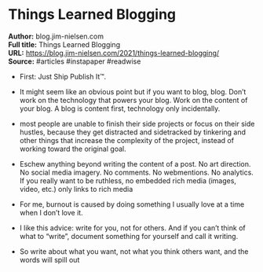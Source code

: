 # Things Learned Blogging

**Author:** blog.jim-nielsen.com  
**Full title:** Things Learned Blogging  
**URL:** https://blog.jim-nielsen.com/2021/things-learned-blogging/  
**Source:** #articles #instapaper #readwise

- First: Just Ship Publish It™. 
   
- It might seem like an obvious point but if you want to blog, blog. Don’t work on the technology that powers your blog. Work on the content of your blog. A blog is content first, technology only incidentally. 
   
- most people are unable to finish their side projects or focus on their side hustles, because they get distracted and sidetracked by tinkering and other things that increase the complexity of the project, instead of working toward the original goal. 
   
- Eschew anything beyond writing the content of a post. No art direction. No social media imagery. No comments. No webmentions. No analytics. If you really want to be ruthless, no embedded rich media (images, video, etc.) only links to rich media 
   
- For me, burnout is caused by doing something I usually love at a time when I don’t love it. 
   
- I like this advice: write for you, not for others. And if you can’t think of what to “write”, document something for yourself and call it writing. 
   
- So write about what you want, not what you think others want, and the words will spill out 
   
